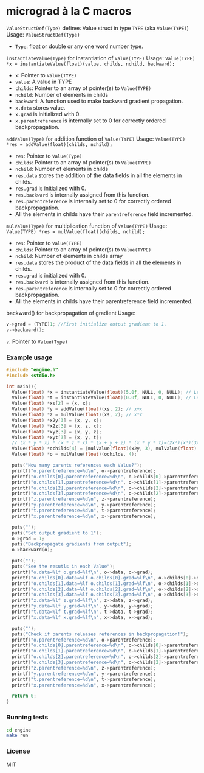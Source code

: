 # micrograd à la C macros

  `ValueStructDef(Type)` defines Value struct in type `TYPE` (aka `Value(TYPE)`)
  Usage:
  `ValueStructDef(Type)`

  - `Type`: float or double or any one word number type.

  `instantiateValue(Type)` for instantiation of `Value(TYPE)`
  Usage:
  `Value(TYPE) *x = instantiateValue(float)(value, childs, nchild, backward);`

  - `x`:      Pointer to `Value(TYPE)`
  - `value`:  A value in TYPE
  - `childs`: Pointer to an array of pointer(s) to `Value(TYPE)`
  - `nchild`: Number of elements in childs
  - `backward`: A function used to make backward gradient propagation.
  - `x.data` stores value.
  - `x.grad` is initialized with 0.
  - `x.parentreference` is internally set to 0 for correctly ordered backpropagation.


  `addValue(Type)` for addition function of `Value(TYPE)`
  Usage:
  `Value(TYPE) *res = addValue(float)(childs, nchild);`

  - `res`:    Pointer to `Value(Type)`
  - `childs`: Pointer to an array of pointer(s) to `Value(TYPE)`
  - `nchild`: Number of elements in childs
  - `res.data` stores the addition of the data fields in all the elements in childs.
  - `res.grad` is initialized with 0.
  - `res.backward` is internally assigned from this function.
  - `res.parentreference` is internally set to 0 for correctly ordered backpropagation.
  - All the elements in childs have their `parentreference` field incremented.

  `mulValue(Type)` for multiplication function of `Value(TYPE)`
  Usage:
  `Value(TYPE) *res = mulValue(float)(childs, nchild);`

  - `res`:    Pointer to `Value(TYPE)`
  - `childs`: Pointer to an array of pointer(s) to `Value(TYPE)`
  - `nchild`: Number of elements in childs array
  - `res.data` stores the product of the data fields in all the elements in childs.
  - `res.grad` is initialized with 0.
  - `res.backward` is internally assigned from this function.
  - `res.parentreference` is internally set to 0 for correctly ordered backpropagation.
  - All the elements in childs have their parentreference field incremented.

  backward() for backpropagation of gradient
  Usage:
  ```C
  v->grad = (TYPE)1; //First initialize output gradient to 1.
  v->backward();
  ```
  `v`: Pointer to `Value(Type)`

### Example usage

```C
#include "engine.h"
#include <stdio.h>

int main(){
  Value(float) *x = instantiateValue(float)(5.0f, NULL, 0, NULL); // Leaf value not backwarding gradients
  Value(float) *t = instantiateValue(float)(0.0f, NULL, 0, NULL); // Leaf value not backwarding gradients
  Value(float) *xs[2] = {x, x};
  Value(float) *y = addValue(float)(xs, 2); // x+x
  Value(float) *z = mulValue(float)(xs, 2); // x*x
  Value(float) *x2y[3] = {x, y, x};
  Value(float) *x2z[3] = {x, z, x};
  Value(float) *xyz[3] = {x, y, z};
  Value(float) *xyt[3] = {x, y, t};
  // (x * y * x) * (x * z * x) * (x + y + z) * (x * y * t)=(2x³)(x⁴)(3x+x²)(2x²t)
  Value(float) *ochilds[4] = {mulValue(float)(x2y, 3), mulValue(float)(x2z, 3), addValue(float)(xyz, 3), mulValue(float)(xyt, 3)};
  Value(float) *o = mulValue(float)(ochilds, 4);

  puts("How many parents references each Value?");
  printf("o.parentreference=%d\n", o->parentreference);
  printf("o.childs[0].parentreference=%d\n", o->childs[0]->parentreference);
  printf("o.childs[1].parentreference=%d\n", o->childs[1]->parentreference);
  printf("o.childs[2].parentreference=%d\n", o->childs[2]->parentreference);
  printf("o.childs[3].parentreference=%d\n", o->childs[2]->parentreference);
  printf("z.parentreference=%d\n", z->parentreference);
  printf("y.parentreference=%d\n", y->parentreference);
  printf("t.parentreference=%d\n", t->parentreference);
  printf("x.parentreference=%d\n", x->parentreference);

  puts("");
  puts("Set output gradient to 1");
  o->grad = 1;
  puts("Backpropagate gradients from output");
  o->backward(o);

  puts("");
  puts("See the resutls in each Value");
  printf("o.data=%lf o.grad=%lf\n", o->data, o->grad);
  printf("o.childs[0].data=%lf o.childs[0].grad=%lf\n", o->childs[0]->data, o->childs[0]->grad);
  printf("o.childs[1].data=%lf o.childs[1].grad=%lf\n", o->childs[1]->data, o->childs[1]->grad);
  printf("o.childs[2].data=%lf o.childs[2].grad=%lf\n", o->childs[2]->data, o->childs[2]->grad);
  printf("o.childs[3].data=%lf o.childs[3].grad=%lf\n", o->childs[3]->data, o->childs[3]->grad);
  printf("z.data=%lf z.grad=%lf\n", z->data, z->grad);
  printf("y.data=%lf y.grad=%lf\n", y->data, y->grad);
  printf("t.data=%lf t.grad=%lf\n", t->data, t->grad);
  printf("x.data=%lf x.grad=%lf\n", x->data, x->grad);

  puts("");
  puts("Check if parents releases references in backpropagation!");
  printf("o.parentreference=%d\n", o->parentreference);
  printf("o.childs[0].parentreference=%d\n", o->childs[0]->parentreference);
  printf("o.childs[1].parentreference=%d\n", o->childs[1]->parentreference);
  printf("o.childs[2].parentreference=%d\n", o->childs[2]->parentreference);
  printf("o.childs[3].parentreference=%d\n", o->childs[2]->parentreference);
  printf("z.parentreference=%d\n", z->parentreference);
  printf("y.parentreference=%d\n", y->parentreference);
  printf("t.parentreference=%d\n", t->parentreference);
  printf("x.parentreference=%d\n", x->parentreference); 

  return 0;
}
```

### Running tests

```bash
cd engine
make run 
```

### License

MIT
